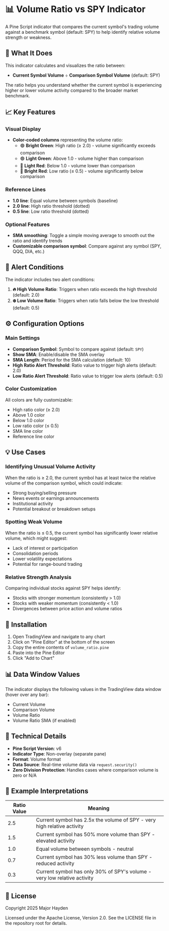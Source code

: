 # 📊 Volume Ratio vs SPY Indicator

A Pine Script indicator that compares the current symbol's trading volume against a benchmark symbol (default: SPY) to help identify relative volume strength or weakness.

## 🎯 What It Does

This indicator calculates and visualizes the ratio between:
- **Current Symbol Volume** ÷ **Comparison Symbol Volume** (default: SPY)

The ratio helps you understand whether the current symbol is experiencing higher or lower volume activity compared to the broader market benchmark.

## 📈 Key Features

### Visual Display
- **Color-coded columns** representing the volume ratio:
  - 🟢 **Bright Green**: High ratio (≥ 2.0) - volume significantly exceeds comparison
  - 🟢 **Light Green**: Above 1.0 - volume higher than comparison
  - 🔴 **Light Red**: Below 1.0 - volume lower than comparison
  - 🔴 **Bright Red**: Low ratio (≤ 0.5) - volume significantly below comparison

### Reference Lines
- **1.0 line**: Equal volume between symbols (baseline)
- **2.0 line**: High ratio threshold (dotted)
- **0.5 line**: Low ratio threshold (dotted)

### Optional Features
- **SMA smoothing**: Toggle a simple moving average to smooth out the ratio and identify trends
- **Customizable comparison symbol**: Compare against any symbol (SPY, QQQ, DIA, etc.)

## 🔔 Alert Conditions

The indicator includes two alert conditions:

1. **🔥 High Volume Ratio**: Triggers when ratio exceeds the high threshold (default: 2.0)
2. **❄️ Low Volume Ratio**: Triggers when ratio falls below the low threshold (default: 0.5)

## ⚙️ Configuration Options

### Main Settings
- **Comparison Symbol**: Symbol to compare against (default: `SPY`)
- **Show SMA**: Enable/disable the SMA overlay
- **SMA Length**: Period for the SMA calculation (default: 10)
- **High Ratio Alert Threshold**: Ratio value to trigger high alerts (default: 2.0)
- **Low Ratio Alert Threshold**: Ratio value to trigger low alerts (default: 0.5)

### Color Customization
All colors are fully customizable:
- High ratio color (≥ 2.0)
- Above 1.0 color
- Below 1.0 color
- Low ratio color (≤ 0.5)
- SMA line color
- Reference line color

## 💡 Use Cases

### Identifying Unusual Volume Activity
When the ratio is ≥ 2.0, the current symbol has at least twice the relative volume of the comparison symbol, which could indicate:
- Strong buying/selling pressure
- News events or earnings announcements
- Institutional activity
- Potential breakout or breakdown setups

### Spotting Weak Volume
When the ratio is ≤ 0.5, the current symbol has significantly lower relative volume, which might suggest:
- Lack of interest or participation
- Consolidation periods
- Lower volatility expectations
- Potential for range-bound trading

### Relative Strength Analysis
Comparing individual stocks against SPY helps identify:
- Stocks with stronger momentum (consistently > 1.0)
- Stocks with weaker momentum (consistently < 1.0)
- Divergences between price action and volume ratios

## 🚀 Installation

1. Open TradingView and navigate to any chart
2. Click on "Pine Editor" at the bottom of the screen
3. Copy the entire contents of `volume_ratio.pine`
4. Paste into the Pine Editor
5. Click "Add to Chart"

## 📊 Data Window Values

The indicator displays the following values in the TradingView data window (hover over any bar):
- Current Volume
- Comparison Volume
- Volume Ratio
- Volume Ratio SMA (if enabled)

## 🔧 Technical Details

- **Pine Script Version**: v6
- **Indicator Type**: Non-overlay (separate pane)
- **Format**: Volume format
- **Data Source**: Real-time volume data via `request.security()`
- **Zero Division Protection**: Handles cases where comparison volume is zero or N/A

## 📝 Example Interpretations

| Ratio Value | Meaning |
|-------------|---------|
| 2.5 | Current symbol has 2.5x the volume of SPY - very high relative activity |
| 1.5 | Current symbol has 50% more volume than SPY - elevated activity |
| 1.0 | Equal volume between symbols - neutral |
| 0.7 | Current symbol has 30% less volume than SPY - reduced activity |
| 0.3 | Current symbol has only 30% of SPY's volume - very low relative activity |

## 📄 License

Copyright 2025 Major Hayden

Licensed under the Apache License, Version 2.0. See the LICENSE file in the repository root for details.
